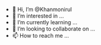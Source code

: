 - 👋 Hi, I’m @Khanmonirul
- 👀 I’m interested in ...
- 🌱 I’m currently learning ...
- 💞️ I’m looking to collaborate on ...
- 📫 How to reach me ...

<!---
Khanmonirul/Khanmonirul is a ✨ special ✨ repository because its `README.md` (this file) appears on your GitHub profile.
You can click the Preview link to take a look at your changes.
--->
